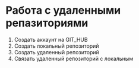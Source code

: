# Работа с удаленными репазиториями
1. Создать аккаунт на GIT_HUB
2. Создать локальный репозиторий
3. Создать удаленный репозиторий
4. Связать удаленный репозиторий с локальным
